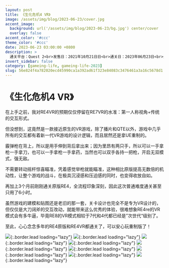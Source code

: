 ```yaml
---
layout: post
title: 《生化危机4 VR》
image: /assets/img/blog/2023-06-23/cover.jpg
accent_image: 
  background: url('/assets/img/blog/2023-06-23/bg.jpg') center/cover
  overlay: false
accent_color: '#ccc'
theme_color: '#ccc'
date: 2023-06-23 03:00:00 +0800
description: >
  通关平台：Quest 2<br>发售日：2021年10月21日日<br>通关日：2023年06月23日<br>开发商：Capcom<br>发行商：Nintendo
invert_sidebar: false
category: [gameing-life, gameing-life-2023]
slug: 56e824f4a782020ecd45990ca1a392ad61f323e84083c3476461a3a16c5678d1
---
```


# 《生化危机4 VR》

在上手之前，我对RE4VR的预期仅仅停留在RE7VR的水准：第一人称视角+传统的交互形式。

但没想到，这竟然是一款接近原生的VR游戏，除了播片和QTE以外，游戏中几乎所有的交互都有着新一代VR游戏的设计逻辑，而且居然还是拿UE重制的。

霰弹枪在背上，所以是用手伸到背后拿出来；因为里昂有两只手，所以可以一手拿枪一手拿刀，也可以一手拿枪一手拿药，当然也可以双手各持一把枪，开启无双模式，强无敌。

不需要转动摇杆惊喜瞄准，凭着感觉举枪就能瞄准，这种相比原版提高无数倍的机动性，让整个游戏的战斗，在极具沉浸感和压迫感的同时，也变得收放自如。

再加上3个月前刚刚通关原版RE4，全流程印象深刻，因此这次普通难度通关甚至只用了6小时。

虽然游戏的建模和贴图还是老旧的那一套，关卡设计也完全不是专为VR设计的，但仅仅是大刀阔斧的交互改动，就能带来这么优秀的体验，很难想象RE4re的VR模式会有多牛逼，毕竟RE8的VR模式相较于7代和4代都已经是”次世代“级别了。

至此，心心念念多年的RE4原版和RE4VR都通关了，可以安心玩重制版了！

![](/assets/img/blog/2023-06-23/1.jpg){:.border.lead loading="lazy"}
![](/assets/img/blog/2023-06-23/2.jpg){:.border.lead loading="lazy"}
![](/assets/img/blog/2023-06-23/3.jpg){:.border.lead loading="lazy"}
![](/assets/img/blog/2023-06-23/4.jpg){:.border.lead loading="lazy"}
![](/assets/img/blog/2023-06-23/5.jpg){:.border.lead loading="lazy"}
![](/assets/img/blog/2023-06-23/6.jpg){:.border.lead loading="lazy"}
![](/assets/img/blog/2023-06-23/7.jpg){:.border.lead loading="lazy"}
![](/assets/img/blog/2023-06-23/8.jpg){:.border.lead loading="lazy"}
![](/assets/img/blog/2023-06-23/9.jpg){:.border.lead loading="lazy"}